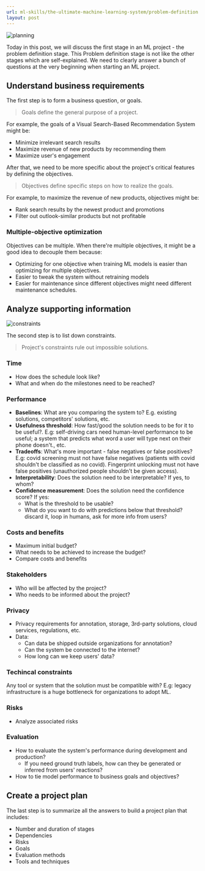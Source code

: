 ```yaml
---
url: ml-skills/the-ultimate-machine-learning-system/problem-definition
layout: post
---
```


![planning][planning]

Today in this post, we will discuss the first stage in an ML project - the problem definition stage. This Problem definition stage is not like the other stages which are self-explained. We need to clearly answer a bunch of questions at the very beginning when starting an ML project.

## Understand business requirements

The first step is to form a business question, or goals.

> Goals define the general purpose of a project.

For example, the goals of a Visual Search-Based Recommendation System might be:

- Minimize irrelevant search results
- Maximize revenue of new products by recommending them
- Maximize user's engagement

After that, we need to be more specific about the project's critical features by defining the objectives.

> Objectives define specific steps on how to realize the goals.

For example, to maximize the revenue of new products, objectives might be:

- Rank search results by the newest product and promotions
- Filter out outlook-similar products but not profitable

### Multiple-objective optimization

Objectives can be multiple. When there're multiple objectives, it might be a good idea to decouple them because:

- Optimizing for one objective when training ML models is easier than optimizing for multiple objectives.
- Easier to tweak the system without retraining models
- Easier for maintenance since different objectives might need different maintenance schedules.

## Analyze supporting information

![constraints][constraints]

The second step is to list down constraints.

> Project's constraints rule out impossible solutions.

### Time

- How does the schedule look like?
- What and when do the milestones need to be reached?

### Performance

- **Baselines**: What are you comparing the system to? E.g. existing solutions, competitors' solutions, etc.
- **Usefulness threshold**: How fast/good the solution needs to be for it to be useful?. E.g: self-driving cars need human-level performance to be useful; a system that predicts what word a user will type next on their phone doesn't., etc.
- **Tradeoffs**: What's more important - false negatives or false positives? E.g: covid screening must not have false negatives (patients with covid shouldn't be classified as no covid). Fingerprint unlocking must not have false positives (unauthorized people shouldn't be given access).
- **Interpretability**: Does the solution need to be interpretable? If yes, to whom?
- **Confidence measurement**: Does the solution need the confidence score? If yes:
  - What is the threshold to be usable?
  - What do you want to do with predictions below that threshold? discard it, loop in humans, ask for more info from users?

### Costs and benefits

- Maximum initial budget?
- What needs to be achieved to increase the budget?
- Compare costs and benefits

### Stakeholders

- Who will be affected by the project?
- Who needs to be informed about the project?

### Privacy

- Privacy requirements for annotation, storage, 3rd-party solutions, cloud services, regulations, etc.
- Data:
  - Can data be shipped outside organizations for annotation?
  - Can the system be connected to the internet?
  - How long can we keep users' data?

### Techincal constraints

Any tool or system that the solution must be compatible with? E.g: legacy infrastructure is a huge bottleneck for organizations to adopt ML.

### Risks

- Analyze associated risks

### Evaluation

- How to evaluate the system's performance during development and production?
  - If you need ground truth labels, how can they be generated or inferred from users' reactions?
- How to tie model performance to business goals and objectives?

## Create a project plan

The last step is to summarize all the answers to build a project plan that includes:

- Number and duration of stages
- Dependencies
- Risks
- Goals
- Evaluation methods
- Tools and techniques

<!-- MARKDOWN LINKS & IMAGES -->

[planning]: /assets/images/ml-skills/the-ultimate-machine-learning-system/problem-definition/planning.jpg
[constraints]: /assets/images/ml-skills/the-ultimate-machine-learning-system/problem-definition/constraints.png

